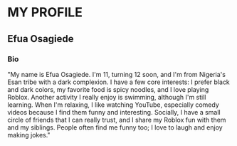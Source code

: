 # MY PROFILE
## Efua Osagiede
### Bio
"My name is Efua Osagiede. I'm 11, turning 12 soon, and I'm from Nigeria's Esan tribe with a dark complexion. I have a few core interests: I prefer black and dark colors, my favorite food is spicy noodles, and I love playing Roblox. Another activity I really enjoy is swimming, although I'm still learning. When I'm relaxing, I like watching YouTube, especially comedy videos because I find them funny and interesting. Socially, I have a small circle of friends that I can really trust, and I share my Roblox fun with them and my siblings. People often find me funny too; I love to laugh and enjoy making jokes."
